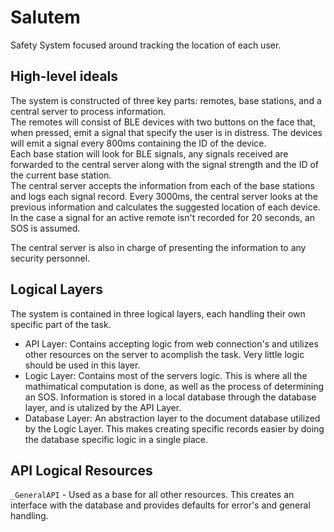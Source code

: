 # Salutem

Safety System focused around tracking the location of each user.

## High-level ideals

The system is constructed of three key parts: remotes, base stations, and a central server to process information.  
The remotes will consist of BLE devices with two buttons on the face that, when pressed, emit a signal that specify the user is in distress. The devices will emit a signal every 800ms containing the ID of the device.  
Each base station will look for BLE signals, any signals received are forwarded to the central server along with the signal strength and the ID of the current base station.  
The central server accepts the information from each of the base stations and logs each signal record. Every 3000ms, the central server looks at the previous information and calculates the suggested location of each device. In the case a signal for an active remote isn't recorded for 20 seconds, an SOS is assumed.  

The central server is also in charge of presenting the information to any security personnel.

## Logical Layers

The system is contained in three logical layers, each handling their own specific part of the task.

- API Layer: Contains accepting logic from web connection's and utilizes other resources on the server to acomplish the task. Very little logic should be used in this layer.
- Logic Layer: Contains most of the servers logic. This is where all the mathimatical computation is done, as well as the process of determining an SOS. Information is stored in a local database through the database layer, and is utalized by the API Layer.
- Database Layer: An abstraction layer to the document database utilized by the Logic Layer. This makes creating specific records easier by doing the database specific logic in a single place.

## API Logical Resources

`_GeneralAPI` - Used as a base for all other resources. This creates an interface with the database and provides defaults for error's and general handling.
